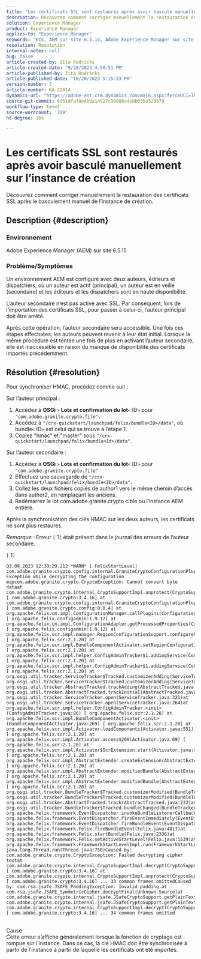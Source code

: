 ```yaml
---
title: "Les certificats SSL sont restaurés après avoir basculé manuellement sur l’instance de création"
description: Découvrez comment corriger manuellement la restauration des certificats SSL après le basculement manuel de l’instance de création.
solution: Experience Manager
product: Experience Manager
applies-to: "Experience Manager"
keywords: "KCS, AEM sur site 6.5.15, Adobe Experience Manager sur site 6.5.15, certificats SSL, rétablir, créer, changer, manuellement"
resolution: Resolution
internal-notes: null
bug: false
article-created-by: Zita Rodricks
article-created-date: "9/28/2023 4:58:51 PM"
article-published-by: Zita Rodricks
article-published-date: "10/20/2023 5:15:33 PM"
version-number: 3
article-number: KA-22814
dynamics-url: "https://adobe-ent.crm.dynamics.com/main.aspx?forceUCI=1&pagetype=entityrecord&etn=knowledgearticle&id=78335a48-205e-ee11-be6f-6045bd006268"
source-git-commit: 6d51dfaf8e4bda14927c90886e4ebb03be529679
workflow-type: tm+mt
source-wordcount: '329'
ht-degree: 16%

---
```


# Les certificats SSL sont restaurés après avoir basculé manuellement sur l’instance de création


Découvrez comment corriger manuellement la restauration des certificats SSL après le basculement manuel de l’instance de création.

## Description {#description}


### Environnement

Adobe Experience Manager (AEM) sur site 6.5.15

### Problème/Symptômes

Un environnement AEM est configuré avec deux auteurs, éditeurs et dispatchers, où un auteur est actif (principal), un auteur est en veille (secondaire) et les éditeurs et les dispatchers sont en haute disponibilité.

L’auteur secondaire n’est pas activé avec SSL. Par conséquent, lors de l’importation des certificats SSL, pour passer à celui-ci, l’auteur principal doit être arrêté.

Après cette opération, l’auteur secondaire sera accessible. Une fois ces étapes effectuées, les auteurs peuvent revenir à leur état initial. Lorsque la même procédure est tentée une fois de plus en activant l’auteur secondaire, elle est inaccessible en raison du manque de disponibilité des certificats importés précédemment.










## Résolution {#resolution}


Pour synchroniser HMAC, procédez comme suit :

Sur l’auteur principal :

1. Accédez à <b>OSGi </b>`>`  <b>Lots et confirmation du lot</b>`<` ID`>`  pour `"com.adobe.granite.crypto.file".`
2. Accédez à `"/crx-quickstart/launchpad/felix/bundle<ID>/data"`, où bundle`<` ID`>`  est celui qui se trouve à l’étape 1.
3. Copiez &quot;hmac&quot; et &quot;master&quot; sous `"/crx-quickstart/launchpad/felix/bundle<Id>/data".`


Sur l’auteur secondaire :

1. Accédez à <b>OSGi </b>`>`  <b>Lots et confirmation du lot</b>`<` ID`>`  pour `"com.adobe.granite.crypto.file"`
2. Effectuez une sauvegarde de `"/crx-quickstart/launchpad/felix/bundle<ID>/data".`
3. Collez les deux fichiers copiés de author1 vers le même chemin d’accès dans author2, en remplaçant les anciens.
4. Redémarrez le lot com.adobe.granite.crypto cible ou l’instance AEM entière.


Après la synchronisation des clés HMAC sur les deux auteurs, les certificats ne sont plus restaurés.

*Remarque :*
Erreur `[` 1`]`  était présent dans le journal des erreurs de l’auteur secondaire.

`[` 1`]`




```
03.09.2023 12:30:29.212 *WARN* [ FelixStartLevel]  com.adobe.granite.crypto.config.internal.GraniteCryptoConfigurationPlugin Exception while decrypting the configuration mapcom.adobe.granite.crypto.CryptoException: Cannot convert byte dataat com.adobe.granite.crypto.internal.CryptoSupportImpl.unprotect(CryptoSupportImpl.java:130) [ com.adobe.granite.crypto:3.4.16] at com.adobe.granite.crypto.config.internal.GraniteCryptoConfigurationPlugin.modifyConfiguration(GraniteCryptoConfigurationPlugin.java:57) [ com.adobe.granite.crypto.config:0.0.4] at org.apache.felix.cm.impl.ConfigurationManager.callPlugins(ConfigurationManager.java:912) [ org.apache.felix.configadmin:1.9.12] at org.apache.felix.cm.impl.ConfigurationAdapter.getProcessedProperties(ConfigurationAdapter.java:292) [ org.apache.felix.configadmin:1.9.12] at org.apache.felix.scr.impl.manager.RegionConfigurationSupport.configureComponentHolder(RegionConfigurationSupport.java:228) [ org.apache.felix.scr:2.1.20] at org.apache.felix.scr.impl.BundleComponentActivator.setRegionConfigurationSupport(BundleComponentActivator.java:785) [ org.apache.felix.scr:2.1.20] at org.apache.felix.scr.impl.helper.ConfigAdminTracker$1.addingService(ConfigAdminTracker.java:69) [ org.apache.felix.scr:2.1.20] at org.apache.felix.scr.impl.helper.ConfigAdminTracker$1.addingService(ConfigAdminTracker.java:41) [ org.apache.felix.scr:2.1.20] at org.osgi.util.tracker.ServiceTracker$Tracked.customizerAdding(ServiceTracker.java:943)at org.osgi.util.tracker.ServiceTracker$Tracked.customizerAdding(ServiceTracker.java:871)at org.osgi.util.tracker.AbstractTracked.trackAdding(AbstractTracked.java:256)at org.osgi.util.tracker.AbstractTracked.trackInitial(AbstractTracked.java:183)at org.osgi.util.tracker.ServiceTracker.open(ServiceTracker.java:321)at org.osgi.util.tracker.ServiceTracker.open(ServiceTracker.java:264)at org.apache.felix.scr.impl.helper.ConfigAdminTracker.<init>(ConfigAdminTracker.java:86) [ org.apache.felix.scr:2.1.20] at org.apache.felix.scr.impl.BundleComponentActivator.<init>(BundleComponentActivator.java:269) [ org.apache.felix.scr:2.1.20] at org.apache.felix.scr.impl.Activator.loadComponents(Activator.java:551) [ org.apache.felix.scr:2.1.20] at org.apache.felix.scr.impl.Activator.access$200(Activator.java:69) [ org.apache.felix.scr:2.1.20] at org.apache.felix.scr.impl.Activator$ScrExtension.start(Activator.java:424) [ org.apache.felix.scr:2.1.20] at org.apache.felix.scr.impl.AbstractExtender.createExtension(AbstractExtender.java:196) [ org.apache.felix.scr:2.1.20] at org.apache.felix.scr.impl.AbstractExtender.modifiedBundle(AbstractExtender.java:169) [ org.apache.felix.scr:2.1.20] at org.apache.felix.scr.impl.AbstractExtender.modifiedBundle(AbstractExtender.java:49) [ org.apache.felix.scr:2.1.20] at org.osgi.util.tracker.BundleTracker$Tracked.customizerModified(BundleTracker.java:488)at org.osgi.util.tracker.BundleTracker$Tracked.customizerModified(BundleTracker.java:420)at org.osgi.util.tracker.AbstractTracked.track(AbstractTracked.java:232)at org.osgi.util.tracker.BundleTracker$Tracked.bundleChanged(BundleTracker.java:450)at org.apache.felix.framework.EventDispatcher.invokeBundleListenerCallback(EventDispatcher.java:915)at org.apache.felix.framework.EventDispatcher.fireEventImmediately(EventDispatcher.java:834)at org.apache.felix.framework.EventDispatcher.fireBundleEvent(EventDispatcher.java:516)at org.apache.felix.framework.Felix.fireBundleEvent(Felix.java:4817)at org.apache.felix.framework.Felix.startBundle(Felix.java:2336)at org.apache.felix.framework.Felix.setActiveStartLevel(Felix.java:1539)at org.apache.felix.framework.FrameworkStartLevelImpl.run(FrameworkStartLevelImpl.java:308)at java.lang.Thread.run(Thread.java:750)Caused by: com.adobe.granite.crypto.CryptoException: Failed decrypting cipher textat com.adobe.granite.crypto.internal.CryptoSupportImpl.decrypt(CryptoSupportImpl.java:66) [ com.adobe.granite.crypto:3.4.16] at com.adobe.granite.crypto.internal.CryptoSupportImpl.unprotect(CryptoSupportImpl.java:127) [ com.adobe.granite.crypto:3.4.16] ... 33 common frames omittedCaused by: com.rsa.jsafe.JSAFE_PaddingException: Invalid padding.at com.rsa.jsafe.JSAFE_SymmetricCipher.decryptFinal(Unknown Source)at com.adobe.granite.crypto.internal.jsafe.JSafeCryptoSupport.getPlainText(JSafeCryptoSupport.java:267)at com.adobe.granite.crypto.internal.jsafe.JSafeCryptoSupport.getPlainText(JSafeCryptoSupport.java:249)at com.adobe.granite.crypto.internal.CryptoSupportImpl.decrypt(CryptoSupportImpl.java:64) [ com.adobe.granite.crypto:3.4.16] ... 34 common frames omitted
```



<br>Cause<br>
Cette erreur s’affiche généralement lorsque la fonction de cryptage est rompue sur l’instance. Dans ce cas, la clé HMAC doit être synchronisée à partir de l’instance à partir de laquelle les certificats ont été importés.

